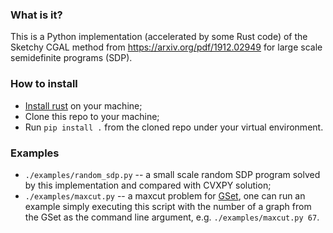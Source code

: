 ### What is it?
This is a Python implementation (accelerated by some Rust code) of the Sketchy CGAL method from https://arxiv.org/pdf/1912.02949 for large scale semidefinite programs (SDP).

### How to install
- [Install rust](https://www.rust-lang.org/tools/install) on your machine;
- Clone this repo to your machine;
- Run `pip install .` from the cloned repo under your virtual environment.

### Examples
 - `./examples/random_sdp.py` -- a small scale random SDP program solved by this implementation and compared with CVXPY solution;
 - `./examples/maxcut.py` -- a maxcut problem for [GSet](https://web.stanford.edu/~yyye/yyye/Gset/), one can run an example simply executing this script with the number of a graph from the GSet as the command line argument, e.g. `./examples/maxcut.py 67`.